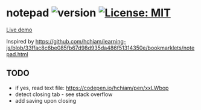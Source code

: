 # notepad ![version](https://img.shields.io/github/release/hchiam/notepad?style=for-the-badge) [![License: MIT](https://img.shields.io/badge/License-MIT-yellow.svg?style=for-the-badge)](https://github.com/hchiam/notepad/blob/main/LICENSE)

[Live demo](https://simple-notepad.surge.sh)

Inspired by <https://github.com/hchiam/learning-js/blob/33ffac8c6be085fb67d98d935da486f51314350e/bookmarklets/notepad.html>

## TODO

- if yes, read text file: https://codepen.io/hchiam/pen/xxLWbop
- detect closing tab - see stack overflow
- add saving upon closing
